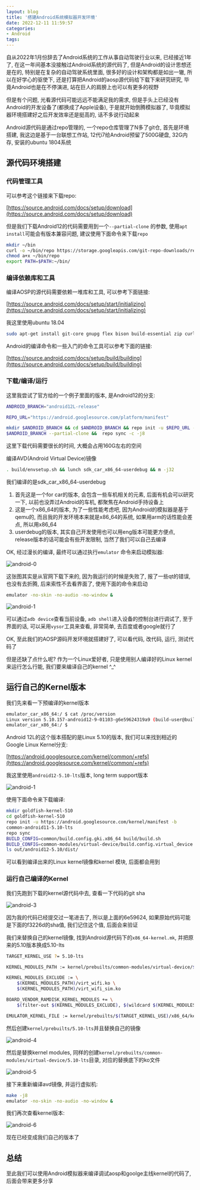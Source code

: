 ```yaml
---
layout: blog
title: '搭建Android系统模拟器开发环境'
date: 2022-12-11 11:59:57
categories:
- Android
tags:
---
```


自从2022年1月份辞去了Android系统的工作从事自动驾驶行业以来, 已经接近1年了, 在这一年间基本没接触过Android系统的源代码了, 但是Android的设计思想还是在的, 特别是在复杂的自动驾驶系统里面, 很多好的设计和架构都是如出一辙, 所以在好学心的驱使下, 还是打算把Android的aosp源代码给下载下来研究研究, 毕竟Android也是在不停演进, 站在巨人的肩膀上也可以有更多的视野

但是有个问题, 光看源代码可能远远不能满足我的需求, 但是手头上已经没有Android的开发设备了(都换成了Apple设备), 于是就开始倒腾模拟器了, 毕竟模拟器环境搭建好之后开发效率还是挺高的, 话不多说行动起来

Android源代码是通过repo管理的, 一个repo仓库管理了N多了git仓, 首先是环境搭建, 我这边是基于一台联想工作站, 12代i7给Android预留了500G硬盘, 32G内存, 安装的ubuntu 1804系统

## 源代码环境搭建

### 代码管理工具

可以参考这个链接来下载repo:

[https://source.android.com/docs/setup/download](https://source.android.com/docs/setup/download)

但是我们下载Android12的代码需要用到一个`--partial-clone` 的参数, 使用`apt install`可能会有版本兼容问题, 建议使用下面命令来下载`repo`

```bash
mkdir ~/bin
curl -o ~/bin/repo https://storage.googleapis.com/git-repo-downloads/repo
chmod a+x ~/bin/repo
export PATH=$PATH:~/bin/
```

### 编译依赖库和工具

编译AOSP的源代码需要依赖一堆库和工具, 可以参考下面链接:

[https://source.android.com/docs/setup/start/initializing](https://source.android.com/docs/setup/start/initializing)

我这里使用ubuntu 18.04

```bash
sudo apt-get install git-core gnupg flex bison build-essential zip curl zlib1g-dev gcc-multilib g++-multilib libc6-dev-i386 libncurses5 lib32ncurses5-dev x11proto-core-dev libx11-dev lib32z1-dev libgl1-mesa-dev libxml2-utils xsltproc unzip fontconfig
```

Android的编译命令和一些入门的命令工具可以参考下面的链接:

[https://source.android.com/docs/setup/build/building](https://source.android.com/docs/setup/build/building)

### 下载/编译/运行

这里我尝试了官方给的一个例子里面的版本, 是Android12的分支:

```bash
ANDROID_BRANCH="android12L-release"

REPO_URL="https://android.googlesource.com/platform/manifest"

mkdir $ANDROID_BRANCH && cd $ANDROID_BRANCH && repo init -u $REPO_URL -b
$ANDROID_BRANCH --partial-clone &&  repo sync -c -j8
```

这里下载代码需要很长的时间, 大概会占用160G左右的空间

编译AVD(Android Virtual Device)镜像

```bash
. build/envsetup.sh && lunch sdk_car_x86_64-userdebug && m -j32
```

我们编译的是sdk_car_x86_64-userdebug

1. 首先这是一个for car的版本, 会包含一些车机相关的元素, 后面有机会可以研究一下, 以前也没弄过Android的车机, 都聚焦在Android手持设备上
2. 这是一个x86_64的版本, 为了一些性能考虑吧, 因为Android的模拟器是基于qemu的, 而且我的开发环境本来就是x86_64的系统, 如果用arm的话性能会差点, 所以用x86_64
3. userdebug的版本, 其实自己开发使用也可以用eng版本可能更方便点, release版本的话可能会有些开发限制, 当然了我们可以自己去编译

OK, 经过漫长的编译, 最终可以通过执行`emulator` 命令来启动模拟器:

![android-0](Android-Emulator-Dev/android-0.png)

这张图其实是从官网下载下来的, 因为我运行的时候是失败了, 报了一些qt的错误, 也没有去折腾, 后来索性不去看界面了, 使用下面的命令来启动

```bash
emulator -no-skin -no-audio -no-window &
```

![android-1](Android-Emulator-Dev/android-1.png)

可以通过`adb device`查看当前设备, `adb shell`进入设备的控制台进行调试了, 至于界面的话, 可以采用`vysor`工具来查看, 非常简单, 去百度或者google就行了

OK, 至此我们的AOSP源码开发环境就搭建好了, 可以看代码, 改代码, 运行, 测试代码了

但是还缺了点什么呢? 作为一个Linux爱好者, 只是使用别人编译好的Linux kernel来运行怎么行能, 我们要来编译自己的kernel ^_^

## 运行自己的Kernel版本

我们先来看一下预编译的kernel版本

```bash
emulator_car_x86_64:/ $ cat /proc/version
Linux version 5.10.157-android12-9-01103-g6e59624319a9 (build-user@build-host) (Android (7284624, based on r416183b) clang version 12.0.5 (https://android.googlesource.com/toolchain/llvm-project c935d99d7cf2016289302412d708641d52d2f7ee), LLD 12.0.5 (/buildbot/src/android/llvm-toolchain/out/llvm-project/lld c935d99d7cf2016289302412d708641d52d2f7ee)) #1 SMP PREEMPT Sat Dec 10 17:40:05 UTC 2022
emulator_car_x86_64:/ $
```

Android 12L的这个版本搭配的是Linux 5.10的版本, 我们可以来找到相近的Google Linux Kernel分支:

[https://android.googlesource.com/kernel/common/+refs](https://android.googlesource.com/kernel/common/+refs)

我这里使用`android12-5.10-lts`版本, long term support版本

![android-1](Android-Emulator-Dev/android-2.png)

使用下面命令来下载编译:

```bash
mkdir goldfish-kernel-510
cd goldfish-kernel-510
repo init -u https://android.googlesource.com/kernel/manifest -b
common-android11-5.10-lts
repo sync
BUILD_CONFIG=common/build.config.gki.x86_64 build/build.sh
BUILD_CONFIG=common-modules/virtual-device/build.config.virtual_device.x86_64 build/build.sh
ls out/android12-5.10/dist/
```

可以看到编译出来的Linux kernel镜像和kernel 模块, 后面都会用到

### 运行自己编译的Kernel

我们先跑到下载的kernel源代码中去, 查看一下代码的git sha

![android-3](Android-Emulator-Dev/android-3.png)

因为我的代码已经提交过一笔进去了, 所以是上面的6e59624, 如果原始代码可能是下面的f3226d的sha值, 我们记住这个值, 后面会来验证

我们来替换自己的kernel镜像, 找到Android源代码下的`x86_64-kernel.mk`, 并把原来的5.10版本换成5.10-lts

```bash
TARGET_KERNEL_USE ?= 5.10-lts

KERNEL_MODULES_PATH := kernel/prebuilts/common-modules/virtual-device/$(TARGET_KERNEL_USE)/x86-64

KERNEL_MODULES_EXCLUDE := \
    $(KERNEL_MODULES_PATH)/virt_wifi.ko \
    $(KERNEL_MODULES_PATH)/virt_wifi_sim.ko

BOARD_VENDOR_RAMDISK_KERNEL_MODULES += \
    $(filter-out $(KERNEL_MODULES_EXCLUDE), $(wildcard $(KERNEL_MODULES_PATH)/*.ko))

EMULATOR_KERNEL_FILE := kernel/prebuilts/$(TARGET_KERNEL_USE)/x86_64/kernel-$(TARGET_KERNEL_USE)
```

然后创建`kernel/prebuilts/5.10-lts`并且替换自己的镜像

![android-4](Android-Emulator-Dev/android-4.png)

然后是替换kernel modules, 同样的创建`kernel/prebuilts/common-modules/virtual-device/5.10-lts`目录, 对应的替换底下的ko文件

![android-5](Android-Emulator-Dev/android-5.png)

接下来重新编译avd镜像, 并运行虚拟机:

```bash
make -j8
emulator -no-skin -no-audio -no-window &
```

我们再次查看kernel版本:

![android-6](Android-Emulator-Dev/android-6.png)

现在已经变成我们自己的版本了

## 总结

至此我们可以使用Android模拟器来编译调试aosp和goolge主线kernel的代码了, 后面会带来更多分享
